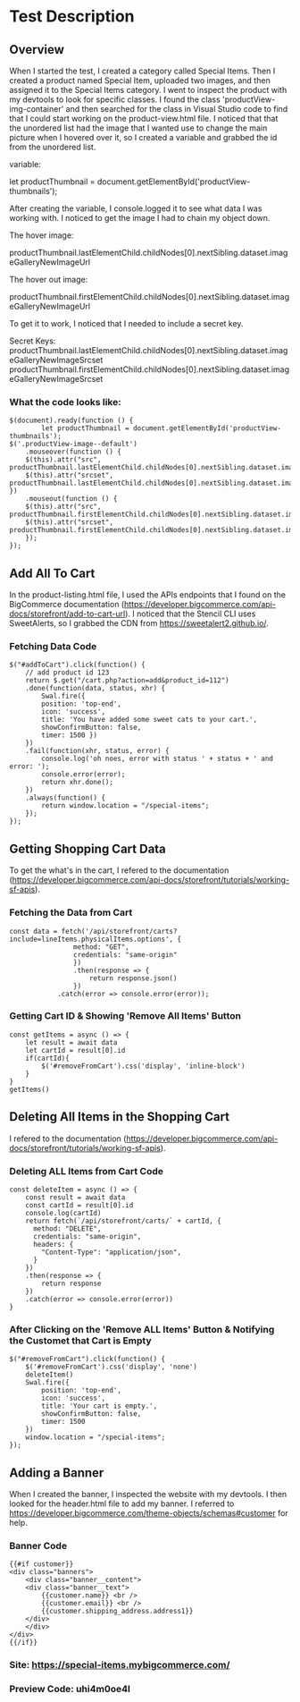 # Test Description

## Overview
When I started the test, I created a category called Special Items. Then I created a product named Special Item, uploaded two images, and then assigned it to the Special Items category. I went to inspect the product with my devtools to look for specific classes. I found the class 'productView-img-container' and then searched for the class in Visual Studio code to find that I could start working on the product-view.html file. I noticed that that the unordered list had the image that I wanted use to change the main picture when I hovered over it, so I created a variable and grabbed the id from the unordered list. 

variable: 

let productThumbnail = document.getElementById('productView-thumbnails');

After creating the variable, I console.logged it to see what data I was working with. I noticed to get the image I had to chain my object down.

The hover image:

productThumbnail.lastElementChild.childNodes[0].nextSibling.dataset.imageGalleryNewImageUrl

The hover out image:

productThumbnail.firstElementChild.childNodes[0].nextSibling.dataset.imageGalleryNewImageUrl

To get it to work, I noticed that I needed to include a secret key.

Secret Keys: 
productThumbnail.lastElementChild.childNodes[0].nextSibling.dataset.imageGalleryNewImageSrcset
productThumbnail.firstElementChild.childNodes[0].nextSibling.dataset.imageGalleryNewImageSrcset

### What the code looks like:
```
$(document).ready(function () {
        let productThumbnail = document.getElementById('productView-thumbnails');
$('.productView-image--default')
    .mouseover(function () {
    $(this).attr("src", productThumbnail.lastElementChild.childNodes[0].nextSibling.dataset.imageGalleryNewImageUrl);
    $(this).attr("srcset", productThumbnail.lastElementChild.childNodes[0].nextSibling.dataset.imageGalleryNewImageSrcset);
})
    .mouseout(function () {
    $(this).attr("src", productThumbnail.firstElementChild.childNodes[0].nextSibling.dataset.imageGalleryNewImageUrl);
    $(this).attr("srcset", productThumbnail.firstElementChild.childNodes[0].nextSibling.dataset.imageGalleryNewImageSrcset);
    });
});
```

## Add All To Cart
In the product-listing.html file, I used the APIs endpoints that I found on the BigCommerce documentation (https://developer.bigcommerce.com/api-docs/storefront/add-to-cart-url). I noticed that the Stencil CLI uses SweetAlerts, so I grabbed the CDN from https://sweetalert2.github.io/.

### Fetching Data Code

```
$("#addToCart").click(function() {
	// add product id 123
    return $.get("/cart.php?action=add&product_id=112")
	.done(function(data, status, xhr) {
		Swal.fire({
        position: 'top-end',
        icon: 'success',
        title: 'You have added some sweet cats to your cart.',
        showConfirmButton: false,
        timer: 1500 })
	})
	.fail(function(xhr, status, error) {
		console.log('oh noes, error with status ' + status + ' and error: ');
		console.error(error);
		return xhr.done();
	})
	.always(function() {
		return window.location = "/special-items";
	});
});
```

## Getting Shopping Cart Data
To get the what's in the cart, I refered to the documentation (https://developer.bigcommerce.com/api-docs/storefront/tutorials/working-sf-apis).

### Fetching the Data from Cart
```
const data = fetch('/api/storefront/carts?include=lineItems.physicalItems.options', {
                method: "GET",
                credentials: "same-origin"
                })
                .then(response => {
                    return response.json()
                })
            .catch(error => console.error(error));
```

### Getting Cart ID & Showing 'Remove All Items' Button

```
const getItems = async () => {
    let result = await data
    let cartId = result[0].id
    if(cartId){
        $('#removeFromCart').css('display', 'inline-block')
    }
}
getItems()
```

## Deleting All Items in the Shopping Cart
I refered to the documentation (https://developer.bigcommerce.com/api-docs/storefront/tutorials/working-sf-apis).

### Deleting ALL Items from Cart Code
```
const deleteItem = async () => {
    const result = await data
    const cartId = result[0].id
    console.log(cartId)
    return fetch(`/api/storefront/carts/` + cartId, {
      method: "DELETE",
      credentials: "same-origin",
      headers: {
        "Content-Type": "application/json",
      }
    })
    .then(response => {
        return response
    })
    .catch(error => console.error(error))
}
```

### After Clicking on the 'Remove ALL Items' Button & Notifying the Customet that Cart is Empty
```
$("#removeFromCart").click(function() {
    $('#removeFromCart').css('display', 'none')
    deleteItem()
    Swal.fire({
        position: 'top-end',
        icon: 'success',
        title: 'Your cart is empty.',
        showConfirmButton: false,
        timer: 1500
    })
    window.location = "/special-items";
});
```

## Adding a Banner
When I created the banner, I inspected the website with my devtools. I then looked for the header.html file to add my banner. I referred to https://developer.bigcommerce.com/theme-objects/schemas#customer for help.

### Banner Code
```
{{#if customer}}
<div class="banners">
    <div class="banner__content">
    <div class="banner__text">
        {{customer.name}} <br />
        {{customer.email}} <br />
        {{customer.shipping_address.address1}}
    </div>
    </div>
</div>
{{/if}}
```

### Site: https://special-items.mybigcommerce.com/
### Preview Code: uhi4m0oe4l
